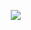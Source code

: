 ⠀⠀⠀⠀⠀⠀⠀⠀⠀ ⠀![](https://komarev.com/ghpvc/?username=your-github-username&label=⠀⠀𓈒⠀⠀𓏸⠀⠀&color=FFB4CB&style=flat-square)


